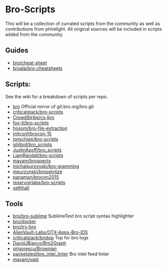 # Bro-Scripts

This will be a collection of currated scripts from the community as well as contributions from phirelight.  All original sources will be included in scripts added from the community.

## Guides

* [bro/cheat-sheet](https://github.com/bro/cheat-sheet)
* [broala/bro-cheatsheets](https://github.com/broala/bro-cheatsheets)

## Scripts:

See the wiki for a breakdown of scripts per repo.

* [bro](https://github.com/bro/bro) Official mirror of git.bro.org/bro.git
* [criticalstack/bro-scripts](https://github.com/criticalstack/bro-scripts)
* [CrowdStrike/cs-bro](https://github.com/CrowdStrike/cs-bro)
* [fox-it/bro-scripts](https://github.com/fox-it/bro-scripts)
* [hosom/bro-file-extraction](https://github.com/hosom/bro-file-extraction)
* [initconf/brocon-15](https://github.com/initconf/brocon-15)
* [jonschipp/bro-scripts](https://github.com/jonschipp/bro-scripts)
* [jshlbrd/bro_scripts](https://github.com/jshlbrd/bro_scripts)
* [JustinAzoff/bro_scripts](https://github.com/JustinAzoff/bro_scripts)
* [LiamRandall/bro-scripts](https://github.com/LiamRandall/bro-scripts)
* [mavam/brospects](https://github.com/mavam/brospects)
* [michalpurzynski/bro-gramming](https://github.com/michalpurzynski/bro-gramming)
* [mpurzynski/broselytize](https://github.com/mpurzynski/broselytize)
* [panaman/brocon2015](https://github.com/panaman/brocon2015)
* [reservoirlabs/bro-scripts](https://github.com/reservoirlabs/bro-scripts)
* [sethhall](https://github.com/sethhall?tab=repositories)

## Tools

* [bro/bro-sublime](https://github.com/bro/bro-sublime) SublimeText bro script syntax highlighter
* [bro/docker](https://github.com/bro/bro-docker)
* [bro/try-bro](https://github.com/bro/try-bro)
* [AlienVault-Labs/OTX-Apps-Bro-IDS](https://github.com/AlienVault-Labs/OTX-Apps-Bro-IDS)
* [criticalstack/brotop](https://github.com/criticalstack/brotop) Top for bro logs
* [DavidJBianco/Bro2Graph](https://github.com/DavidJBianco/Bro2Graph)
* [grigorescu/Brownian](https://github.com/grigorescu/Brownian)
* [packetsled/bro_intel_linter](https://github.com/packetsled/bro_intel_linter) Bro intel feed linter
* [mavam/vast](https://github.com/mavam/vast)
